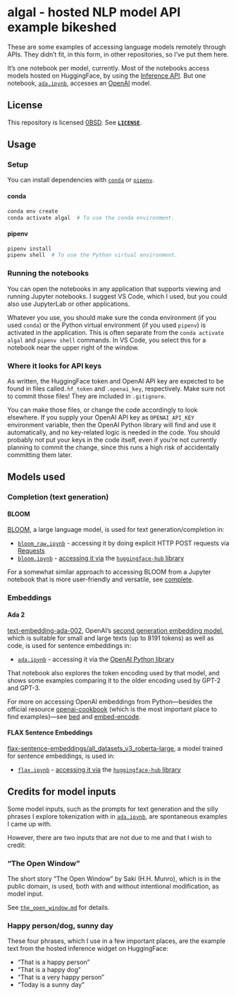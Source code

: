 <!-- SPDX-License-Identifier: 0BSD -->

# algal - hosted NLP model API example bikeshed

These are some examples of accessing language models remotely through APIs.
They didn’t fit, in this form, in other repositories, so I’ve put them here.

It’s one notebook per model, currently. Most of the notebooks access models
hosted on HuggingFace, by using the [Inference
API](https://huggingface.co/inference-api). But one notebook,
[`ada.ipynb`](ada.ipynb), accesses an [OpenAI](https://openai.com/api/) model.

## License

This repository is licensed [0BSD](https://spdx.org/licenses/0BSD.html). See
[**`LICENSE`**](LICENSE).

## Usage

### Setup

You can install dependencies with
[`conda`](https://en.wikipedia.org/wiki/Conda_(package_manager)) or
[`pipenv`](https://pipenv.pypa.io/en/latest/).

#### conda

```sh
conda env create
conda activate algal  # To use the conda environment.
```

#### pipenv

```sh
pipenv install
pipenv shell  # To use the Python virtual environment.
```

### Running the notebooks

You can open the notebooks in any application that supports viewing and running
Jupyter notebooks. I suggest VS Code, which I used, but you could also use
JupyterLab or other applications.

Whatever you use, you should make sure the conda environment (if you used
`conda`) or the Python virtual environment (if you used `pipenv`) is activated
in the application. This is often separate from the `conda activate algal` and
`pipenv shell` commands. In VS Code, you select this for a notebook near the
upper right of the window.

### Where it looks for API keys

As written, the HuggingFace token and OpenAI API key are expected to be found
in files called`.hf_token` and `.openai_key`, respectively. Make sure not to
commit those files! They are included in `.gitignore`.

You can make those files, or change the code accordingly to look elsewhere. If
you supply your OpenAI API key as `OPENAI_API_KEY` environment variable, then
the OpenAI Python library will find and use it automatically, and no
key-related logic is needed in the code. You should probably not put your keys
in the code itself, even if you’re not currently planning to commit the change,
since this runs a high risk of accidentally committing them later.

## Models used

### Completion (text generation)

#### BLOOM

[BLOOM](https://huggingface.co/bigscience/bloom), a large language model, is
used for text generation/completion in:

- [`bloom_raw.ipynb`](bloom_raw.ipynb) - accessing it by doing explicit HTTP
  POST requests via [Requests](https://requests.readthedocs.io/en/latest/)
- [`bloom.ipynb`](bloom.ipynb) - [accessing it
  via](https://huggingface.co/docs/huggingface_hub/how-to-inference) the
  [`huggingface-hub`
  library](https://huggingface.co/docs/huggingface_hub/index)

For a somewhat similar approach to accessing BLOOM from a Jupyter notebook that
is more user-friendly and versatile, see
[complete](https://github.com/EliahKagan/complete).

### Embeddings

#### Ada 2

[text-embedding-ada-002](https://platform.openai.com/docs/guides/embeddings/second-generation-models),
OpenAI’s [second generation embedding
model](https://openai.com/blog/new-and-improved-embedding-model/), which is
suitable for small and large texts (up to 8191 tokens) as well as code, is used
for sentence embeddings in:

- [`ada.ipynb`](ada.ipynb) - accessing it via the [OpenAI Python
  library](https://github.com/openai/openai-python)

That notebook also explores the token encoding used by that model, and shows
some examples comparing it to the older encoding used by GPT-2 and GPT-3.

For more on accessing OpenAI embeddings from Python—besides the official
resource [openai-cookbook](https://github.com/openai/openai-cookbook) (which is
the most important place to find examples)—see
[bed](https://github.com/EliahKagan/bed) and
[embed-encode](https://github.com/EliahKagan/embed-encode).

#### FLAX Sentence Embeddings

[flax-sentence-embeddings/all_datasets_v3_roberta-large](https://huggingface.co/flax-sentence-embeddings/all_datasets_v3_roberta-large),
a model trained for sentence embeddings, is used in:

- [`flax.ipynb`](flax.ipynb) - [accessing it
  via](https://huggingface.co/docs/huggingface_hub/how-to-inference) the
  [`huggingface-hub`
  library](https://huggingface.co/docs/huggingface_hub/index)

## Credits for model inputs

Some model inputs, such as the prompts for text generation and the silly
phrases I explore tokenization with in [`ada.ipynb`](ada.ipynb), are
spontaneous examples I came up with.

However, there are two inputs that are not due to me and that I wish to credit:

### “The Open Window”

The short story “The Open Window” by Saki (H.H. Munro), which is in the public
domain, is used, both with and without intentional modification, as model
input.

See [`the_open_window.md`](the_open_window.md) for details.

### Happy person/dog, sunny day

These four phrases, which I use in a few important places, are the example text
from the hosted inference widget on HuggingFace:

- “That is a happy person”
- “That is a happy dog”
- “That is a very happy person”
- “Today is a sunny day”
